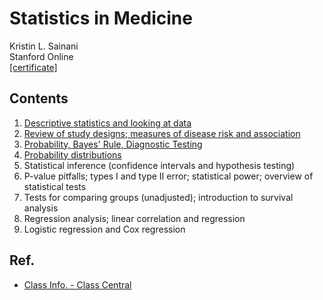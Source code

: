 # Statistics in Medicine

Kristin L. Sainani <br>
Stanford Online <br>
[[certificate]](https://github.com/gritmind/review-media/blob/master/class/statistics_in_medicine/certificate.pdf)

## Contents

1. [Descriptive statistics and looking at data](https://www.dropbox.com/s/t44102qi648016y/week_1.pdf?dl=0)
2. [Review of study designs; measures of disease risk and association](https://www.dropbox.com/s/fzammbks4nw957l/week_2.pdf?dl=0)
3. [Probability, Bayes' Rule, Diagnostic Testing](https://www.dropbox.com/s/9r3fkzcxrjldqa2/week_3.pdf?dl=0)
4. [Probability distributions](https://www.dropbox.com/s/f025krstei32jow/week_4.pdf?dl=0)
5. Statistical inference (confidence intervals and hypothesis testing)
6. P-value pitfalls; types I and type II error; statistical power; overview of statistical tests
7. Tests for comparing groups (unadjusted); introduction to survival analysis
8. Regression analysis; linear correlation and regression
9. Logistic regression and Cox regression

## Ref.

* [Class Info. - Class Central](https://www.classcentral.com/course/stanford-openedx-statistics-in-medicine-918)

